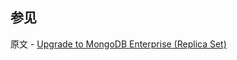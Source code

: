 ## 参见

原文 - [Upgrade to MongoDB Enterprise (Replica Set)]( https://docs.mongodb.com/manual/tutorial/upgrade-to-enterprise-replica-set/ )

